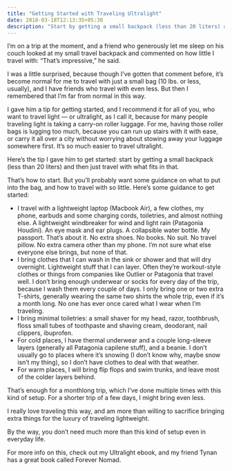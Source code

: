 ```yaml
---
title: "Getting Started with Traveling Ultralight"
date: 2018-03-18T12:13:35+05:30
description: "Start by getting a small backpack (less than 20 liters) and then just travel with what fits in that."
---
```


I’m on a trip at the moment, and a friend who generously let me sleep on his couch looked at my small travel backpack and commented on how little I travel with: “That’s impressive,” he said.

I was a little surprised, because though I’ve gotten that comment before, it’s become normal for me to travel with just a small bag (10 lbs. or less, usually), and I have friends who travel with even less. But then I remembered that I’m far from normal in this way.

I gave him a tip for getting started, and I recommend it for all of you, who want to travel light — or ultralight, as I call it, because for many people traveling light is taking a carry-on roller luggage. For me, having those roller bags is lugging too much, because you can run up stairs with it with ease, or carry it all over a city without worrying about stowing away your luggage somewhere first. It’s so much easier to travel ultralight.

Here’s the tip I gave him to get started: start by getting a small backpack (less than 20 liters) and then just travel with what fits in that.

That’s how to start. But you’ll probably want some guidance on what to put into the bag, and how to travel with so little. Here’s some guidance to get started:

* I travel with a lightweight laptop (Macbook Air), a few clothes, my phone, earbuds and some charging cords, toiletries, and almost nothing else. A lightweight windbreaker for wind and light rain (Patagonia Houdini). An eye mask and ear plugs. A collapsible water bottle. My passport. That’s about it. No extra shoes. No books. No suit. No travel pillow. No extra camera other than my phone. I’m not sure what else everyone else brings, but none of that.
* I bring clothes that I can wash in the sink or shower and that will dry overnight. Lightweight stuff that I can layer. Often they’re workout-style clothes or things from companies like Outlier or Patagonia that travel well. I don’t bring enough underwear or socks for every day of the trip, because I wash them every couple of days. I only bring one or two extra T-shirts, generally wearing the same two shirts the whole trip, even if it’s a month long. No one has ever once cared what I wear when I’m traveling.
* I bring minimal toiletries: a small shaver for my head, razor, toothbrush, floss small tubes of toothpaste and shaving cream, deodorant, nail clippers, ibuprofen.
* For cold places, I have thermal underwear and a couple long-sleeve layers (generally all Patagonia capilene stuff), and a beanie. I don’t usually go to places where it’s snowing (I don’t know why, maybe snow isn’t my thing), so I don’t have clothes to deal with that weather.
* For warm places, I will bring flip flops and swim trunks, and leave most of the colder layers behind.

That’s enough for a monthlong trip, which I’ve done multiple times with this kind of setup. For a shorter trip of a few days, I might bring even less.

I really love traveling this way, and am more than willing to sacrifice bringing extra things for the luxury of traveling lightweight.

By the way, you don’t need much more than this kind of setup even in everyday life.

For more info on this, check out my Ultralight ebook, and my friend Tynan has a great book called Forever Nomad.

